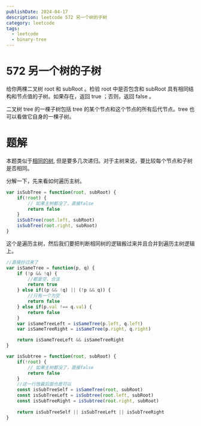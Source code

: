 ```yaml
---
publishDate: 2024-04-17
description: leetcode 572 另一个树的子树
category: leetcode
tags:
  - leetcode
  - binary-tree
---
```


# 572 另一个树的子树

给你两棵二叉树 root 和 subRoot 。检验 root 中是否包含和 subRoot 具有相同结构和节点值的子树。如果存在，返回 true ；否则，返回 false 。

二叉树 tree 的一棵子树包括 tree 的某个节点和这个节点的所有后代节点。tree 也可以看做它自身的一棵子树。

# 题解

本题类似于[相同的树](./100-相同的树.md), 但是要多几次递归。对于主树来说，要比较每个节点和子树是否相同。


分解一下，先来看如何遍历主树。

```javascript
var isSubTree = function(root, subRoot) {
    if(!root) {
        // 如果主树都没了，直接false
        return false
    }
    isSubTree(root.left, subRoot)
    isSubTree(root.right, subRoot)
}
```

这个是遍历主树，然后我们要把判断相同树的逻辑搬过来并且合并到遍历主树逻辑上。

```javascript
//直接抄过来了
var isSameTree = function(p, q) {
    if (!p && !q) {
        //都是空，合法
        return true
    } else if((p && !q) || (!p && q)) {
        //只有一个为空
        return false
    } else if(p.val !== q.val) {
        return false
    }
    var isSameTreeLeft = isSameTree(p.left, q.left)
    var isSameTreeRight = isSameTree(p.right, q.right)

    return isSameTreeLeft && isSameTreeRight
}

var isSubtree = function(root, subRoot) {
    if(!root) {
        // 如果主树都没了，直接false
        return false
    }
    //这一行放最后面也是可以
    const isSubTreeSelf = isSameTree(root, subRoot)
    const isSubTreeLeft = isSubtree(root.left, subRoot)
    const isSubTreeRight = isSubtree(root.right, subRoot)
    
    return isSubTreeSelf || isSubTreeLeft || isSubTreeRight
}
```


